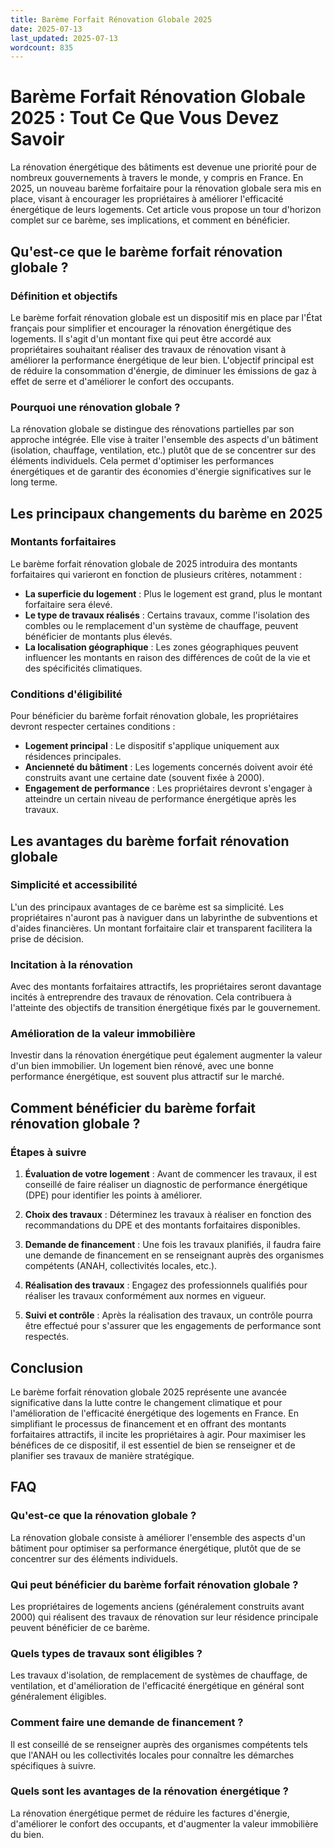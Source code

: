 ```yaml
---
title: Barème Forfait Rénovation Globale 2025
date: 2025-07-13
last_updated: 2025-07-13
wordcount: 835
---
```


# Barème Forfait Rénovation Globale 2025 : Tout Ce Que Vous Devez Savoir

La rénovation énergétique des bâtiments est devenue une priorité pour de nombreux gouvernements à travers le monde, y compris en France. En 2025, un nouveau barème forfaitaire pour la rénovation globale sera mis en place, visant à encourager les propriétaires à améliorer l'efficacité énergétique de leurs logements. Cet article vous propose un tour d'horizon complet sur ce barème, ses implications, et comment en bénéficier.

## Qu'est-ce que le barème forfait rénovation globale ?

### Définition et objectifs

Le barème forfait rénovation globale est un dispositif mis en place par l'État français pour simplifier et encourager la rénovation énergétique des logements. Il s'agit d'un montant fixe qui peut être accordé aux propriétaires souhaitant réaliser des travaux de rénovation visant à améliorer la performance énergétique de leur bien. L'objectif principal est de réduire la consommation d'énergie, de diminuer les émissions de gaz à effet de serre et d'améliorer le confort des occupants.

### Pourquoi une rénovation globale ?

La rénovation globale se distingue des rénovations partielles par son approche intégrée. Elle vise à traiter l'ensemble des aspects d'un bâtiment (isolation, chauffage, ventilation, etc.) plutôt que de se concentrer sur des éléments individuels. Cela permet d'optimiser les performances énergétiques et de garantir des économies d'énergie significatives sur le long terme.

## Les principaux changements du barème en 2025

### Montants forfaitaires

Le barème forfait rénovation globale de 2025 introduira des montants forfaitaires qui varieront en fonction de plusieurs critères, notamment :

- **La superficie du logement** : Plus le logement est grand, plus le montant forfaitaire sera élevé.
- **Le type de travaux réalisés** : Certains travaux, comme l'isolation des combles ou le remplacement d'un système de chauffage, peuvent bénéficier de montants plus élevés.
- **La localisation géographique** : Les zones géographiques peuvent influencer les montants en raison des différences de coût de la vie et des spécificités climatiques.

### Conditions d'éligibilité

Pour bénéficier du barème forfait rénovation globale, les propriétaires devront respecter certaines conditions :

- **Logement principal** : Le dispositif s'applique uniquement aux résidences principales.
- **Ancienneté du bâtiment** : Les logements concernés doivent avoir été construits avant une certaine date (souvent fixée à 2000).
- **Engagement de performance** : Les propriétaires devront s'engager à atteindre un certain niveau de performance énergétique après les travaux.

## Les avantages du barème forfait rénovation globale

### Simplicité et accessibilité

L'un des principaux avantages de ce barème est sa simplicité. Les propriétaires n'auront pas à naviguer dans un labyrinthe de subventions et d'aides financières. Un montant forfaitaire clair et transparent facilitera la prise de décision.

### Incitation à la rénovation

Avec des montants forfaitaires attractifs, les propriétaires seront davantage incités à entreprendre des travaux de rénovation. Cela contribuera à l'atteinte des objectifs de transition énergétique fixés par le gouvernement.

### Amélioration de la valeur immobilière

Investir dans la rénovation énergétique peut également augmenter la valeur d'un bien immobilier. Un logement bien rénové, avec une bonne performance énergétique, est souvent plus attractif sur le marché.

## Comment bénéficier du barème forfait rénovation globale ?

### Étapes à suivre

1. **Évaluation de votre logement** : Avant de commencer les travaux, il est conseillé de faire réaliser un diagnostic de performance énergétique (DPE) pour identifier les points à améliorer.
   
2. **Choix des travaux** : Déterminez les travaux à réaliser en fonction des recommandations du DPE et des montants forfaitaires disponibles.

3. **Demande de financement** : Une fois les travaux planifiés, il faudra faire une demande de financement en se renseignant auprès des organismes compétents (ANAH, collectivités locales, etc.).

4. **Réalisation des travaux** : Engagez des professionnels qualifiés pour réaliser les travaux conformément aux normes en vigueur.

5. **Suivi et contrôle** : Après la réalisation des travaux, un contrôle pourra être effectué pour s'assurer que les engagements de performance sont respectés.

## Conclusion

Le barème forfait rénovation globale 2025 représente une avancée significative dans la lutte contre le changement climatique et pour l'amélioration de l'efficacité énergétique des logements en France. En simplifiant le processus de financement et en offrant des montants forfaitaires attractifs, il incite les propriétaires à agir. Pour maximiser les bénéfices de ce dispositif, il est essentiel de bien se renseigner et de planifier ses travaux de manière stratégique.

## FAQ

### Qu'est-ce que la rénovation globale ?

La rénovation globale consiste à améliorer l'ensemble des aspects d'un bâtiment pour optimiser sa performance énergétique, plutôt que de se concentrer sur des éléments individuels.

### Qui peut bénéficier du barème forfait rénovation globale ?

Les propriétaires de logements anciens (généralement construits avant 2000) qui réalisent des travaux de rénovation sur leur résidence principale peuvent bénéficier de ce barème.

### Quels types de travaux sont éligibles ?

Les travaux d'isolation, de remplacement de systèmes de chauffage, de ventilation, et d'amélioration de l'efficacité énergétique en général sont généralement éligibles.

### Comment faire une demande de financement ?

Il est conseillé de se renseigner auprès des organismes compétents tels que l'ANAH ou les collectivités locales pour connaître les démarches spécifiques à suivre.

### Quels sont les avantages de la rénovation énergétique ?

La rénovation énergétique permet de réduire les factures d'énergie, d'améliorer le confort des occupants, et d'augmenter la valeur immobilière du bien.